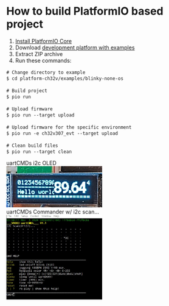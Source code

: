 How to build PlatformIO based project
=====================================

1. [Install PlatformIO Core](https://docs.platformio.org/page/core.html)
2. Download [development platform with examples](https://github.com/Community-PIO-CH32V/platform-ch32v/archive/develop.zip)
3. Extract ZIP archive
4. Run these commands:

```shell
# Change directory to example
$ cd platform-ch32v/examples/blinky-none-os

# Build project
$ pio run

# Upload firmware
$ pio run --target upload

# Upload firmware for the specific environment
$ pio run -e ch32v307_evt --target upload

# Clean build files
$ pio run --target clean
```
uartCMDs i2c OLED<br>
<img src="https://github.com/jmysu/mBusWch32V00X/blob/main/pic/PXL_20241105_OLED.jpg" width="50%"> <br>
uartCMDs Commander w/ i2c scan... <br>
<img src="https://github.com/jmysu/mBusWch32V00X/blob/main/pic/uartCMDSV1.1.jpg" width="50%"> <br>
